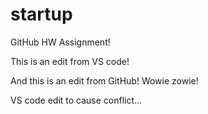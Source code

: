 # startup
GitHub HW Assignment!

This is an edit from VS code!

And this is an edit from GitHub! Wowie zowie!

VS code edit to cause conflict...